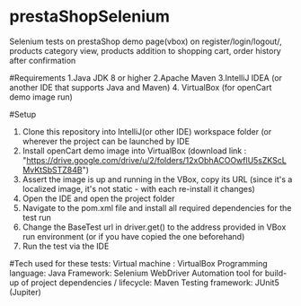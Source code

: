 # prestaShopSelenium

Selenium tests on prestaShop demo page(vbox) on register/login/logout/, products category view, products addition to shopping cart, order history after confirmation

#Requirements
1.Java JDK 8 or higher
2.Apache Maven
3.IntelliJ IDEA (or another IDE that supports Java and Maven)
4. VirtualBox (for openCart demo image run)

#Setup
1. Clone this repository into IntelliJ(or other IDE) workspace folder (or wherever the project can be launched by IDE
2. Install openCart demo image into VirtualBox (download link : "https://drive.google.com/drive/u/2/folders/12xObhACOOwflU5sZKScLMvKtSbSTZ84B")
3. Assert the image is up and running in the VBox, copy its URL (since it's a localized image, it's not static - with each re-install it changes)
4. Open the IDE and open the project folder
5. Navigate to the pom.xml file and install all required dependencies for the test run
6. Change the BaseTest url in driver.get() to the address provided in VBox run environment (or if you have copied the one beforehand)
7. Run the test via the IDE

#Tech used for these tests:
Virtual machine : VirtualBox
Programming language: Java
Framework: Selenium WebDriver
Automation tool for build-up of project dependencies / lifecycle: Maven
Testing framework: JUnit5 (Jupiter)

